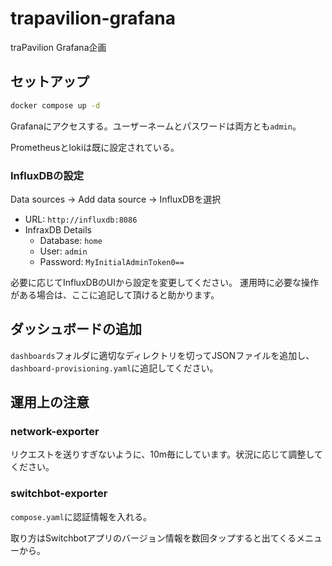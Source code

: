 # trapavilion-grafana

traPavilion Grafana企画

## セットアップ

```bash
docker compose up -d
```

Grafanaにアクセスする。ユーザーネームとパスワードは両方とも`admin`。

Prometheusとlokiは既に設定されている。

### InfluxDBの設定

Data sources → Add data source → InfluxDBを選択

- URL: `http://influxdb:8086`
- InfraxDB Details
  - Database: `home`
  - User: `admin`
  - Password: `MyInitialAdminToken0==`

必要に応じてInfluxDBのUIから設定を変更してください。
運用時に必要な操作がある場合は、ここに追記して頂けると助かります。

## ダッシュボードの追加

`dashboards`フォルダに適切なディレクトリを切ってJSONファイルを追加し、`dashboard-provisioning.yaml`に追記してください。

## 運用上の注意

### network-exporter

リクエストを送りすぎないように、10m毎にしています。状況に応じて調整してください。

### switchbot-exporter

`compose.yaml`に認証情報を入れる。

取り方はSwitchbotアプリのバージョン情報を数回タップすると出てくるメニューから。
